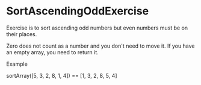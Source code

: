 # SortAscendingOddExercise
Exercise is to sort ascending odd numbers but even numbers must be on their places.

Zero does not count as a number and you don't need to move it. If you have an empty array, you need to return it.

Example

sortArray([5, 3, 2, 8, 1, 4]) == [1, 3, 2, 8, 5, 4]
